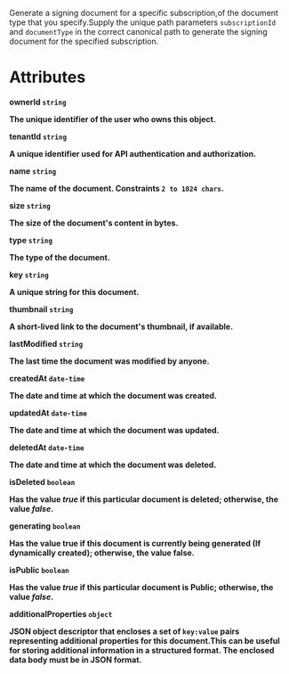 Generate a signing document for a specific subscription,of the document type that you specify.Supply the unique path parameters `subscriptionId` and `documentType` in the correct canonical path to generate the signing document for the specified subscription.

# Attributes

<strong>ownerId<strong> `string`

The unique identifier of the user who owns this object.

<strong>tenantId<strong> `string`

A unique identifier used for API authentication and authorization.

<strong>name<strong> `string`

The name of the document. Constraints `2 to 1024 chars`.

<strong>size<strong> `string`

The size of the document's content in bytes.

<strong>type<strong> `string`

The type of the document.

<strong>key<strong> `string`

A unique string for this document.

<strong>thumbnail<strong> `string`

A short-lived link to the document's thumbnail, if available.

<strong>lastModified<strong> `string`

The last time the document was modified by anyone.

<strong>createdAt<strong> `date-time`

The date and time at which the document was created.

<strong>updatedAt<strong> `date-time`

The date and time at which the document was updated.

<strong>deletedAt<strong> `date-time`

The date and time at which the document was deleted.

<strong>isDeleted<strong> `boolean`

Has the value _true_ if this particular document is deleted; otherwise, the value _false_.

<strong>generating<strong> `boolean`

Has the value true if this document is currently being generated (If dynamically created); otherwise, the value false.

<strong>isPublic<strong> `boolean`

Has the value _true_ if this particular document is Public; otherwise, the value _false_.

<strong>additionalProperties<strong> `object`

JSON object descriptor that encloses a set of `key:value` pairs representing additional properties for this document.This can be useful for storing additional information in a structured format.  The enclosed data body must be in JSON format.